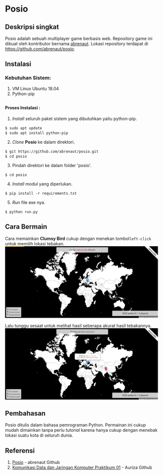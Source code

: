 # Posio

## Deskripsi singkat
Posio adalah sebuah multiplayer game berbasis web. Repository game ini dibuat oleh kontributor bernama [abrenaut](https://github.com/abrenaut/). Lokasi repository terdapat di https://github.com/abrenaut/posio.


## Instalasi

### Kebutuhan Sistem:
1. VM Linux Ubuntu 18.04
2. Python-pip

##
#### Proses Instalasi :
1. *Install* seluruh paket sistem yang dibutuhkan yaitu python-pip.
```
$ sudo apt update
$ sudo apt install python-pip
```
2. *Clone* **Posio** ke dalam direktori.
```
$ git https://github.com/abrenaut/posio.git
$ cd posio
```
3. Pindah direktori ke dalam folder 'posio'.
```
$ cd posio
```
4. *Install* modul yang diperlukan.
```
$ pip install -r requirements.txt
```
5. *Run* file exe nya.
```
$ python run.py
```



## Cara Bermain
Cara memainkan **Clumsy Bird** cukup dengan menekan tombol`left-click` untuk memilih lokasi tebakan.
![](https://github.com/alfin222/Posio-Komdat/blob/master/Select_Location.png)

Lalu tunggu sesaat untuk melihat hasil seberapa akurat hasil tebakannya.
![](https://github.com/alfin222/Posio-Komdat/blob/master/Result.png)

## Pembahasan
Posio ditulis dalam bahasa pemrograman Python. Permainan ini cukup mudah dimainkan tanpa perlu <i>tutorial</i> karena hanya cukup dengan menebak lokasi suatu kota di seluruh dunia.

## Referensi
1. [Posio](https://github.com/abrenaut/posio) - abrenaut Github
2. [Komunikasi Data dan Jaringan Komputer Praktikum 01](https://github.com/auriza/komdat-lab/blob/master/p01.md) - Auriza Github
